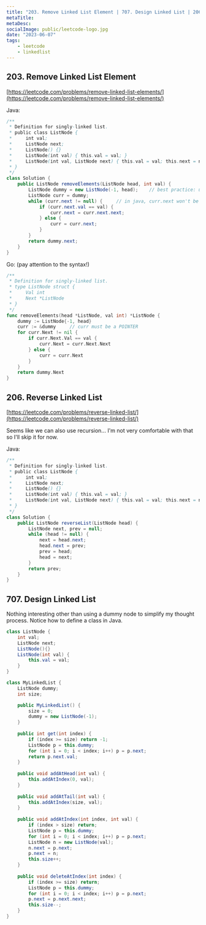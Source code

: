 ```yaml
---
title: "203. Remove Linked List Element | 707. Design Linked List | 206. Reverse Linked List"
metaTitle:
metaDesc:
socialImage: public/leetcode-logo.jpg
date: "2023-06-07"
tags:
    - leetcode
    - linkedlist
---
```


## 203. Remove Linked List Element
[https://leetcode.com/problems/remove-linked-list-elements/](https://leetcode.com/problems/remove-linked-list-elements/)

Java:
```java
/**
 * Definition for singly-linked list.
 * public class ListNode {
 *     int val;
 *     ListNode next;
 *     ListNode() {}
 *     ListNode(int val) { this.val = val; }
 *     ListNode(int val, ListNode next) { this.val = val; this.next = next; }
 * }
 */
class Solution {
    public ListNode removeElements(ListNode head, int val) {
        ListNode dummy = new ListNode(-1, head);    // best practice: use -1 as dummy node val
        ListNode curr = dummy;
        while (curr.next != null) {     // in java, curr.next won't be auto converted to bool. must do comparison explicitly.
            if (curr.next.val == val) {
                curr.next = curr.next.next;
            } else {
                curr = curr.next;
            }
        }
        return dummy.next;
    }
}
```

Go: (pay attention to the syntax!)
``` go
/**
 * Definition for singly-linked list.
 * type ListNode struct {
 *     Val int
 *     Next *ListNode
 * }
 */
func removeElements(head *ListNode, val int) *ListNode {
    dummy := ListNode{-1, head}
    curr := &dummy     // curr must be a POINTER
    for curr.Next != nil {
        if curr.Next.Val == val {
            curr.Next = curr.Next.Next
        } else {
            curr = curr.Next
        }
    }
    return dummy.Next
}
```



## 206. Reverse Linked List
[https://leetcode.com/problems/reverse-linked-list/](https://leetcode.com/problems/reverse-linked-list/)

Seems like we can also use recursion... I'm not very comfortable with that so I'll skip it for now.


Java:
```java
/**
 * Definition for singly-linked list.
 * public class ListNode {
 *     int val;
 *     ListNode next;
 *     ListNode() {}
 *     ListNode(int val) { this.val = val; }
 *     ListNode(int val, ListNode next) { this.val = val; this.next = next; }
 * }
 */
class Solution {
    public ListNode reverseList(ListNode head) {
        ListNode next, prev = null;
        while (head != null) {
            next = head.next;
            head.next = prev;
            prev = head;
            head = next;
        }
        return prev;
    }
}
```

## 707. Design Linked List

Nothing interesting other than using a dummy node to simplify my thought process. Notice how to define a class in Java.

```java
class ListNode {
    int val;
    ListNode next;
    ListNode(){}
    ListNode(int val) {
        this.val = val;
    }
}

class MyLinkedList {
    ListNode dummy;
    int size;

    public MyLinkedList() {
        size = 0;
        dummy = new ListNode(-1);
    }
    
    public int get(int index) {
        if (index >= size) return -1;
        ListNode p = this.dummy;
        for (int i = 0; i < index; i++) p = p.next;
        return p.next.val;
    }
    
    public void addAtHead(int val) {
        this.addAtIndex(0, val);
    }
    
    public void addAtTail(int val) {
        this.addAtIndex(size, val);
    }
    
    public void addAtIndex(int index, int val) {
        if (index > size) return;
        ListNode p = this.dummy;
        for (int i = 0; i < index; i++) p = p.next;
        ListNode n = new ListNode(val);
        n.next = p.next;
        p.next = n;
        this.size++;
    }
    
    public void deleteAtIndex(int index) {
        if (index >= size) return;
        ListNode p = this.dummy;
        for (int i = 0; i < index; i++) p = p.next;
        p.next = p.next.next;
        this.size--;
    }
}
```